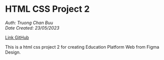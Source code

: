 # HTML CSS Project 2
*Auth: Truong Chan Buu*  
*Date Created: 23/05/2023*  

[Link GitHub][1]  

This is a html css project 2 for creating Education Platform Web from Figma Design.

[1]: https://github.com/truongchanbuu/html-project-2.git